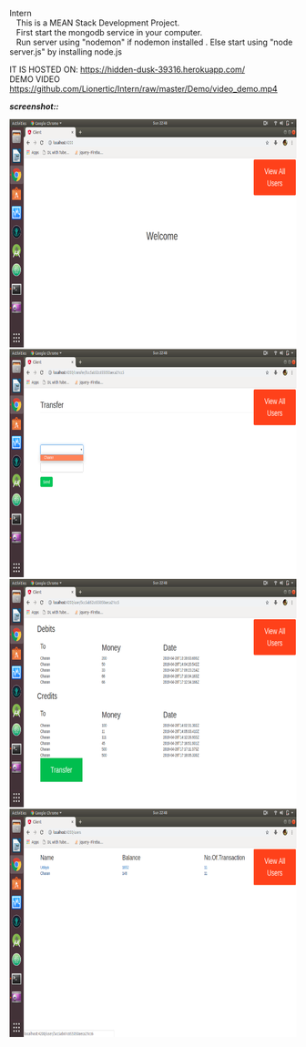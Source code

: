 Intern<br>
&nbsp;&nbsp;&nbsp;This is a MEAN Stack Development Project.<br>
&nbsp;&nbsp;&nbsp;First start the mongodb service in your computer.<br>
&nbsp;&nbsp;&nbsp;Run server using "nodemon" if nodemon installed . Else start using "node server.js" by installing node.js<br>

IT IS HOSTED ON: https://hidden-dusk-39316.herokuapp.com/ <br>
DEMO VIDEO https://github.com/Lionertic/Intern/raw/master/Demo/video_demo.mp4

***screenshot::***&nbsp;
<p float="left">
  <img src="Demo/home_page.png" width="800" height="401">
  <img src="Demo/transaction_page.png" width="800" height="401">
  <img src="Demo/user_transaction.png" width="800" height="401">
  <img src="Demo/users_list.png" width="800" height="401">
</p>
